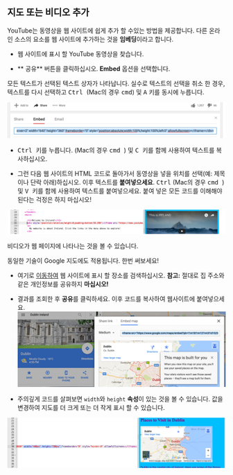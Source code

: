 ## 지도 또는 비디오 추가

YouTube는 동영상을 웹 사이트에 쉽게 추가 할 수있는 방법을 제공합니다. 다른 온라인 소스의 요소를 웹 사이트에 추가하는 것을 **임베딩**이라고 합니다.

- 웹 사이트에 표시 할 YouTube 동영상을 찾습니다.

- ** 공유** 버튼을 클릭하십시오. **Embed** 옵션을 선택합니다.

모든 텍스트가 선택된 텍스트 상자가 나타납니다. 실수로 텍스트의 선택을 취소 한 경우, 텍스트를 다시 선택하고 <kbd> Ctrl </kbd> (Mac의 경우 <kbd>cmd</kbd>) 및 <kbd>A</kbd> 키를 동시에 누릅니다.

![코드가 선택된 YouTube 삽입 옵션](images/EmbedYouTube.png)

- <kbd> Ctrl </kbd> 키를 누릅니다. (Mac의 경우 <kbd> cmd </kbd>) 및 <kbd> C </kbd> 키를 함께 사용하여 텍스트를 복사하십시오.

- 그런 다음 웹 사이트의 HTML 코드로 돌아가서 동영상을 넣을 위치를 선택(예: 제목이나 단락 아래)하십시오. 이후 텍스트를 **붙여넣으세요**. <kbd>Ctrl</kbd> (Mac의 경우 <kbd> cmd </kbd>) 및 <kbd> V </kbd> 키를 함께 사용하여 텍스트를 붙여넣으세요. 붙여 넣은 모든 코드를 이해해야 된다는 걱정은 하지 마십시오!

![HTML 페이지에 붙여 넣는 삽입 코드 예제](images/EmbedYouTube2.png)

비디오가 웹 페이지에 나타나는 것을 볼 수 있습니다.

동일한 기술이 Google 지도에도 적용됩니다. 한번 써보세요!

- 여기로 [ 이동하여](http://dojo.soy/google-maps) 웹 사이트에 표시 할 장소를 검색하십시오. **참고:** 절대로 집 주소와 같은 개인정보를 공유하지 **마십시오!**

- 결과를 조회한 후 **공유**를 클릭하세요. 이후 코드를 복사하여 웹사이트에 붙여넣으세요. ![Google 지도 임베딩 옵션](images/EmbedGoogleMap.png)

- 주의깊게 코드를 살펴보면 `width`와 `height` **속성**이 있는 것을 볼 수 있습니다. 값을 변경하여 지도를 더 크게 또는 더 작게 표시 할 수 있습니다.

![너비와 높이 속성이 포함된 임베딩된 Google 지도의 예](images/EmbeddedGoogleMapCode.png)